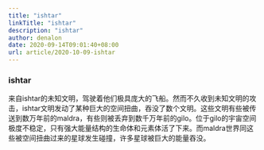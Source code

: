 ```yaml
---
title: "ishtar"
linkTitle: "ishtar"
description: "ishtar"
author: denalon
date: 2020-09-14T09:01:40+08:00
url: article/2020-10-09-ishtar
---
```


### ishtar

来自ishtar的未知文明，驾驶着他们极具庞大的飞船。然而不久收到未知文明的攻击，ishtar文明发动了某种巨大的空间扭曲，吞没了数个文明。这些文明有些被传送到数万年前的maldra，有些则被丢弃到数千万年前的gilo。位于gilo的宇宙空间极度不稳定，只有强大能量结构的生命体和元素体活了下来。而maldra世界同这些被空间扭曲过来的星球发生碰撞，许多星球被巨大的能量吞没。